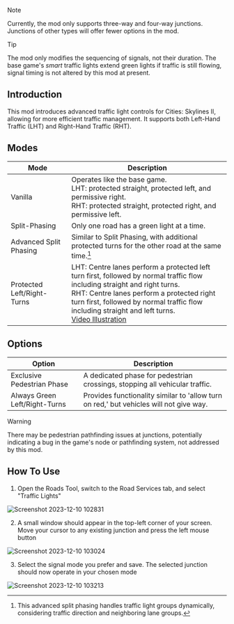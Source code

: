 > [!NOTE]
> Currently, the mod only supports three-way and four-way junctions. Junctions of other types will offer fewer options in the mod.

> [!TIP]
> The mod only modifies the sequencing of signals, not their duration. The base game's *smart* traffic lights extend green lights if traffic is still flowing, signal timing is not altered by this mod at present.

## Introduction
This mod introduces advanced traffic light controls for Cities: Skylines II, allowing for more efficient traffic management. It supports both Left-Hand Traffic (LHT) and Right-Hand Traffic (RHT).

## Modes

| Mode | Description |
| --- | --- |
| Vanilla | Operates like the base game.<br>LHT: protected straight, protected left, and permissive right.<br>RHT: protected straight, protected right, and permissive left. |
| Split-Phasing | Only one road has a green light at a time. |
| Advanced Split Phasing | Similar to Split Phasing, with additional protected turns for the other road at the same time.[^1] |
| Protected Left/Right-Turns | LHT: Centre lanes perform a protected left turn first, followed by normal traffic flow including straight and right turns.<br>RHT: Centre lanes perform a protected right turn first, followed by normal traffic flow including straight and left turns.<br>[Video Illustration](https://www.youtube.com/watch?v=CIw0Au8qFQ8) |

## Options

| Option | Description |
| --- | --- |
| Exclusive Pedestrian Phase | A dedicated phase for pedestrian crossings, stopping all vehicular traffic. |
| Always Green Left/Right-Turns | Provides functionality similar to 'allow turn on red,' but vehicles will not give way. |

> [!WARNING]
> There may be pedestrian pathfinding issues at junctions, potentially indicating a bug in the game's node or pathfinding system, not addressed by this mod.

## How To Use

1. Open the Roads Tool, switch to the Road Services tab, and select "Traffic Lights"

![Screenshot 2023-12-10 102831](https://github.com/primeinc/Cities2-Various-Mods/assets/80482978/de6a9184-d340-4371-82c9-ef6731a69630)

2. A small window should appear in the top-left corner of your screen. Move your cursor to any existing junction and press the left mouse button

![Screenshot 2023-12-10 103024](https://github.com/primeinc/Cities2-Various-Mods/assets/80482978/c0beae47-9175-4a31-aad4-ea169f81e1e7)

3. Select the signal mode you prefer and save. The selected junction should now operate in your chosen mode

![Screenshot 2023-12-10 103213](https://github.com/primeinc/Cities2-Various-Mods/assets/80482978/ee258c53-0ab4-43a2-a9b8-2ed07a792c1a)

[^1]: This advanced split phasing handles traffic light groups dynamically, considering traffic direction and neighboring lane groups.
